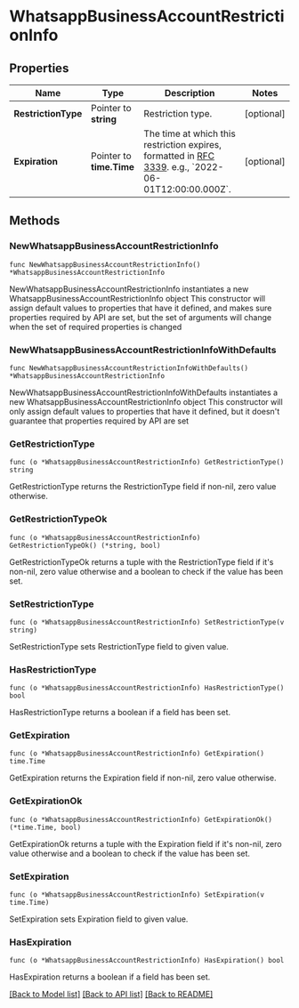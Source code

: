 # WhatsappBusinessAccountRestrictionInfo

## Properties

Name | Type | Description | Notes
------------ | ------------- | ------------- | -------------
**RestrictionType** | Pointer to **string** | Restriction type. | [optional] 
**Expiration** | Pointer to **time.Time** | The time at which this restriction expires, formatted in [RFC 3339](https://datatracker.ietf.org/doc/html/rfc3339). e.g., &#x60;2022-06-01T12:00:00.000Z&#x60;. | [optional] 

## Methods

### NewWhatsappBusinessAccountRestrictionInfo

`func NewWhatsappBusinessAccountRestrictionInfo() *WhatsappBusinessAccountRestrictionInfo`

NewWhatsappBusinessAccountRestrictionInfo instantiates a new WhatsappBusinessAccountRestrictionInfo object
This constructor will assign default values to properties that have it defined,
and makes sure properties required by API are set, but the set of arguments
will change when the set of required properties is changed

### NewWhatsappBusinessAccountRestrictionInfoWithDefaults

`func NewWhatsappBusinessAccountRestrictionInfoWithDefaults() *WhatsappBusinessAccountRestrictionInfo`

NewWhatsappBusinessAccountRestrictionInfoWithDefaults instantiates a new WhatsappBusinessAccountRestrictionInfo object
This constructor will only assign default values to properties that have it defined,
but it doesn't guarantee that properties required by API are set

### GetRestrictionType

`func (o *WhatsappBusinessAccountRestrictionInfo) GetRestrictionType() string`

GetRestrictionType returns the RestrictionType field if non-nil, zero value otherwise.

### GetRestrictionTypeOk

`func (o *WhatsappBusinessAccountRestrictionInfo) GetRestrictionTypeOk() (*string, bool)`

GetRestrictionTypeOk returns a tuple with the RestrictionType field if it's non-nil, zero value otherwise
and a boolean to check if the value has been set.

### SetRestrictionType

`func (o *WhatsappBusinessAccountRestrictionInfo) SetRestrictionType(v string)`

SetRestrictionType sets RestrictionType field to given value.

### HasRestrictionType

`func (o *WhatsappBusinessAccountRestrictionInfo) HasRestrictionType() bool`

HasRestrictionType returns a boolean if a field has been set.

### GetExpiration

`func (o *WhatsappBusinessAccountRestrictionInfo) GetExpiration() time.Time`

GetExpiration returns the Expiration field if non-nil, zero value otherwise.

### GetExpirationOk

`func (o *WhatsappBusinessAccountRestrictionInfo) GetExpirationOk() (*time.Time, bool)`

GetExpirationOk returns a tuple with the Expiration field if it's non-nil, zero value otherwise
and a boolean to check if the value has been set.

### SetExpiration

`func (o *WhatsappBusinessAccountRestrictionInfo) SetExpiration(v time.Time)`

SetExpiration sets Expiration field to given value.

### HasExpiration

`func (o *WhatsappBusinessAccountRestrictionInfo) HasExpiration() bool`

HasExpiration returns a boolean if a field has been set.


[[Back to Model list]](../README.md#documentation-for-models) [[Back to API list]](../README.md#documentation-for-api-endpoints) [[Back to README]](../README.md)


